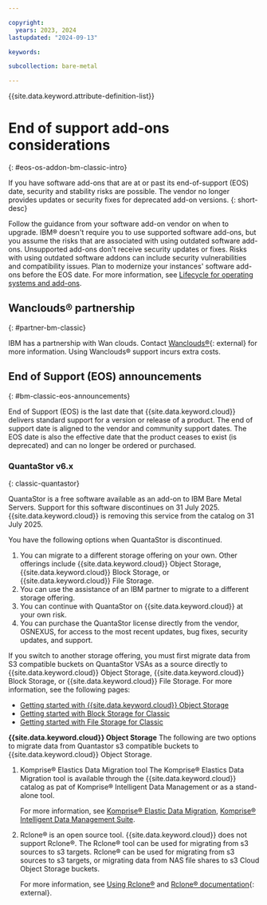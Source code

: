 ```yaml
---

copyright:
  years: 2023, 2024
lastupdated: "2024-09-13"

keywords:

subcollection: bare-metal

---
```


{{site.data.keyword.attribute-definition-list}}

# End of support add-ons considerations
{: #eos-os-addon-bm-classic-intro}

If you have software add-ons that are at or past its end-of-support (EOS) date, security and stability risks are possible. The vendor no longer provides updates or security fixes for deprecated add-on versions.
{: short-desc}

Follow the guidance from your software add-on vendor on when to upgrade. IBM® doesn't require you to use supported software add-ons, but you assume the risks that are associated with using outdated software add-ons. Unsupported add-ons don't receive security updates or fixes. Risks with using outdated software addons can include security vulnerabilities and compatibility issues. Plan to modernize your instances' software add-ons before the EOS date. For more information, see [Lifecycle for operating systems and add-ons](/docs/bare-metal?topic=bare-metal-product-lifecycle-classic).

## Wanclouds&reg; partnership
{: #partner-bm-classic}

IBM has a partnership with Wan clouds. Contact [Wanclouds&reg;](https://wanclouds.net/ibm/request){: external} for more information. Using Wanclouds&reg; support incurs extra costs.

## End of Support (EOS) announcements
{: #bm-classic-eos-announcements}

End of Support (EOS) is the last date that {{site.data.keyword.cloud}} delivers standard support for a version or release of a product. The end of support date is aligned to the vendor and community support dates. The EOS date is also the effective date that the product ceases to exist (is deprecated) and can no longer be ordered or purchased.



### QuantaStor v6.x
{: classic-quantastor}

QuantaStor is a free software available as an add-on to IBM Bare Metal Servers. Support for this software discontinues on 31 July 2025. {{site.data.keyword.cloud}} is removing this service from the catalog on 31 July 2025.

You have the following options when QuantaStor is discontinued.

1. You can migrate to a different storage offering on your own. Other offerings include {{site.data.keyword.cloud}} Object Storage, {{site.data.keyword.cloud}} Block Storage, or {{site.data.keyword.cloud}} File Storage.
1. You can use the assistance of an IBM partner to migrate to a different storage offering.
1. You can continue with QuantaStor on {{site.data.keyword.cloud}} at your own risk.
1. You can purchase the QuantaStor license directly from the vendor, OSNEXUS, for access to the most recent updates, bug fixes, security updates, and support.

If you switch to another storage offering, you must first migrate data from S3 compatible buckets on QuantaStor VSAs as a source directly to {{site.data.keyword.cloud}} Object Storage, {{site.data.keyword.cloud}} Block Storage, or {{site.data.keyword.cloud}} File Storage. For more information, see the following pages:

* [Getting started with {{site.data.keyword.cloud}} Object Storage](/docs/cloud-object-storage?topic=cloud-object-storage-getting-started-cloud-object-storage)
* [Getting started with Block Storage for Classic](/docs/BlockStorage?topic=BlockStorage-getting-started)
* [Getting started with File Storage for Classic](/docs/FileStorage?topic=FileStorage-getting-started)

**{{site.data.keyword.cloud}} Object Storage**
The following are two options to migrate data from Quantastor s3 compatible buckets to {{site.data.keyword.cloud}} Object Storage.

1. Komprise&reg; Elastics Data Migration tool
   The Komprise&reg; Elastics Data Migration tool is available through the {{site.data.keyword.cloud}} catalog as pat of Komprise&reg; Intelligent Data Management or as a stand-alone tool.

   For more information, see [Komprise&reg; Elastic Data Migration](https://cloud.ibm.com/catalog/services/komprise-elastic-data-migration?catalog_query=aHR0cHM6Ly9jbG91ZC5pYm0uY29tL2NhdGFsb2c%2Fc2VhcmNoPWtvbXByaXNlI3NlYXJjaF9yZXN1bHRz#about), [Komprise&reg; Intelligent Data Management Suite](https://cloud.ibm.com/catalog/services/komprise-intelligent-data-management-suite?catalog_query=aHR0cHM6Ly9jbG91ZC5pYm0uY29tL2NhdGFsb2c%2Fc2VhcmNoPWtvbXByaXNlI3NlYXJjaF9yZXN1bHRz#about).
1. Rclone&reg; is an open source tool. {{site.data.keyword.cloud}} does not support Rclone&reg;. The Rclone&reg; tool can be used for migrating from s3 sources to s3 targets. Rclone&reg; can be used for migrating from s3 sources to s3 targets, or migrating data from NAS file shares to s3 Cloud Object Storage buckets.

   For more information, see [Using Rclone&reg;](/docs/cloud-object-storage?topic=cloud-object-storage-rclone) and [Rclone&reg; documentation](https://rclone.org/docs/){: external}.
